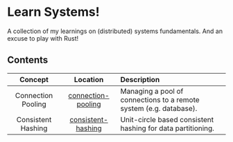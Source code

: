 # Learn Systems!
A collection of my learnings on (distributed) systems fundamentals. And an excuse to play with Rust!

## Contents
| Concept | Location | Description |
| :---: | :--------: | :----------- |
| Connection Pooling | [connection-pooling](./connection-pooling) | Managing a pool of connections to a remote system (e.g. database). |
| Consistent Hashing | [consistent-hashing](./consistent-hashing) | Unit-circle based consistent hashing for data partitioning. |